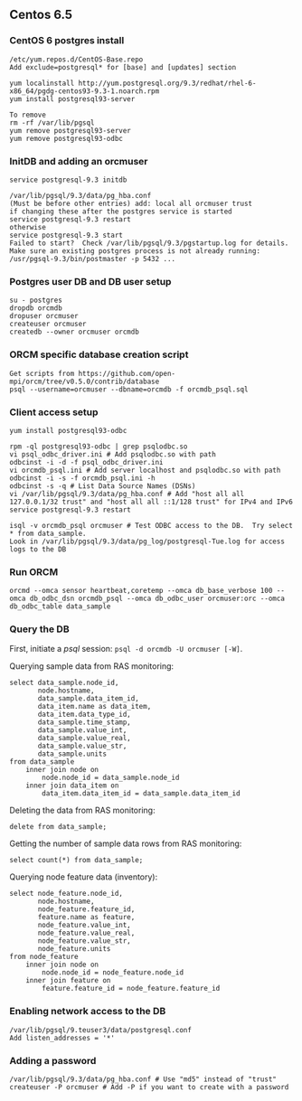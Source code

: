 ## Centos 6.5
### CentOS 6 postgres install
```
/etc/yum.repos.d/CentOS-Base.repo 
Add exclude=postgresql* for [base] and [updates] section

yum localinstall http://yum.postgresql.org/9.3/redhat/rhel-6-x86_64/pgdg-centos93-9.3-1.noarch.rpm
yum install postgresql93-server 

To remove 
rm -rf /var/lib/pgsql
yum remove postgresql93-server 
yum remove postgresql93-odbc
```

### InitDB and adding an orcmuser
```
service postgresql-9.3 initdb

/var/lib/pgsql/9.3/data/pg_hba.conf
(Must be before other entries) add: local all orcmuser trust  
if changing these after the postgres service is started
service postgresql-9.3 restart 
otherwise
service postgresql-9.3 start
Failed to start?  Check /var/lib/pgsql/9.3/pgstartup.log for details.  
Make sure an existing postgres process is not already running: /usr/pgsql-9.3/bin/postmaster -p 5432 ...
```

### Postgres user DB and DB user setup
```
su - postgres
dropdb orcmdb
dropuser orcmuser 
createuser orcmuser 
createdb --owner orcmuser orcmdb
```

### ORCM specific database creation script
```
Get scripts from https://github.com/open-mpi/orcm/tree/v0.5.0/contrib/database
psql --username=orcmuser --dbname=orcmdb -f orcmdb_psql.sql
```

### Client access setup
```
yum install postgresql93-odbc

rpm -ql postgresql93-odbc | grep psqlodbc.so
vi psql_odbc_driver.ini # Add psqlodbc.so with path
odbcinst -i -d -f psql_odbc_driver.ini
vi orcmdb_psql.ini # Add server localhost and psqlodbc.so with path
odbcinst -i -s -f orcmdb_psql.ini -h
odbcinst -s -q # List Data Source Names (DSNs)
vi /var/lib/pgsql/9.3/data/pg_hba.conf # Add "host all all 127.0.0.1/32 trust" and "host all all ::1/128 trust" for IPv4 and IPv6
service postgresql-9.3 restart

isql -v orcmdb_psql orcmuser # Test ODBC access to the DB.  Try select * from data_sample.
Look in /var/lib/pgsql/9.3/data/pg_log/postgresql-Tue.log for access logs to the DB
```

### Run ORCM
```
orcmd --omca sensor heartbeat,coretemp --omca db_base_verbose 100 --omca db_odbc_dsn orcmdb_psql --omca db_odbc_user orcmuser:orc --omca db_odbc_table data_sample 
```

### Query the DB

First, initiate a _psql_ session: `psql -d orcmdb -U orcmuser [-W]`.

Querying sample data from RAS monitoring:
```
select data_sample.node_id,
       node.hostname,
       data_sample.data_item_id,
       data_item.name as data_item,
       data_item.data_type_id,
       data_sample.time_stamp,
       data_sample.value_int,
       data_sample.value_real,
       data_sample.value_str,
       data_sample.units
from data_sample
    inner join node on
        node.node_id = data_sample.node_id
    inner join data_item on
        data_item.data_item_id = data_sample.data_item_id
```

Deleting the data from RAS monitoring:
```
delete from data_sample;
```

Getting the number of sample data rows from RAS monitoring:
```
select count(*) from data_sample;
```

Querying node feature data (inventory):
```
select node_feature.node_id,
       node.hostname,
       node_feature.feature_id,
       feature.name as feature,
       node_feature.value_int,
       node_feature.value_real,
       node_feature.value_str,
       node_feature.units
from node_feature
    inner join node on
        node.node_id = node_feature.node_id
    inner join feature on
        feature.feature_id = node_feature.feature_id
```

### Enabling network access to the DB
```
/var/lib/pgsql/9.teuser3/data/postgresql.conf 
Add listen_addresses = '*' 
```

### Adding a password
```
/var/lib/pgsql/9.3/data/pg_hba.conf # Use "md5" instead of "trust" 
createuser -P orcmuser # Add -P if you want to create with a password
```